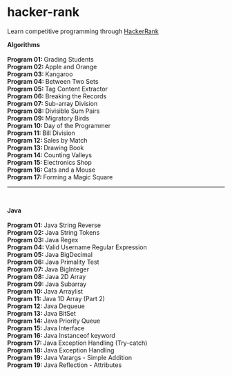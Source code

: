 # hacker-rank

Learn competitive programming through [HackerRank](https://www.hackerrank.com/)

<b> Algorithms </b>
<br/>
<br/> <b> Program 01: </b> Grading Students
<br/> <b> Program 02: </b> Apple and Orange
<br/> <b> Program 03: </b> Kangaroo
<br/> <b> Program 04: </b> Between Two Sets
<br/> <b> Program 05: </b> Tag Content Extractor
<br/> <b> Program 06: </b> Breaking the Records
<br/> <b> Program 07: </b> Sub-array Division
<br/> <b> Program 08: </b> Divisible Sum Pairs
<br/> <b> Program 09: </b> Migratory Birds
<br/> <b> Program 10: </b> Day of the Programmer
<br/> <b> Program 11: </b> Bill Division
<br/> <b> Program 12: </b> Sales by Match
<br/> <b> Program 13: </b> Drawing Book
<br/> <b> Program 14: </b> Counting Valleys
<br/> <b> Program 15: </b> Electronics Shop
<br/> <b> Program 16: </b> Cats and a Mouse
<br/> <b> Program 17: </b> Forming a Magic Square

-------
<br/>

<b> Java </b>
<br/>
<br/> <b> Program 01: </b> Java String Reverse 
<br/> <b> Program 02: </b> Java String Tokens
<br/> <b> Program 03: </b> Java Regex
<br/> <b> Program 04: </b> Valid Username Regular Expression
<br/> <b> Program 05: </b> Java BigDecimal
<br/> <b> Program 06: </b> Java Primality Test
<br/> <b> Program 07: </b> Java BigInteger
<br/> <b> Program 08: </b> Java 2D Array
<br/> <b> Program 09: </b> Java Subarray
<br/> <b> Program 10: </b> Java Arraylist
<br/> <b> Program 11: </b> Java 1D Array (Part 2)
<br/> <b> Program 12: </b> Java Dequeue
<br/> <b> Program 13: </b> Java BitSet
<br/> <b> Program 14: </b> Java Priority Queue
<br/> <b> Program 15: </b> Java Interface
<br/> <b> Program 16: </b> Java Instanceof keyword
<br/> <b> Program 17: </b> Java Exception Handling (Try-catch)
<br/> <b> Program 18: </b> Java Exception Handling
<br/> <b> Program 19: </b> Java Varargs - Simple Addition
<br/> <b> Program 19: </b> Java Reflection - Attributes

